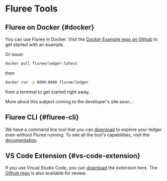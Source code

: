 # Fluree Tools

## Fluree on Docker {#docker}

You can use Fluree in Docker. Visit the [Docker Example repo on Github](https://github.com/fluree/ledger-docker-compose-example) to get started with an example.

Or issue:

```bash
docker pull fluree/ledger:latest
```

then

```bash
docker run -p 8090:8090 fluree/ledger
```

from a terminal to get started right away.

More about this subject coming to the developer's site soon...

## Fluree CLI {#fluree-cli}

We have a command line tool that you can [download](https://fluree-cli-releases-public.s3.amazonaws.com/fluree_cli-latest.zip) to explore your ledger even without Fluree running. To see all the tool's capabilities, visit the [documentation](https://github.com/fluree/fluree.cli).

## VS Code Extension {#vs-code-extension}

If you use Visual Studio Code, you can [download](https://marketplace.visualstudio.com/items?itemName=Fluree.fluree) the extension here. The [Github repo](https://github.com/fluree/vscode-fluree) is also available for review.
